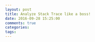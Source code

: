 ```yaml
---
layout: post
title: Analyze Stack Trace like a boss!
date: 2016-09-28 15:25:00
comments: true
categories:
tags:
---
```


<!-- Excerpt -->

<!--more-->

<!-- Full post -->
